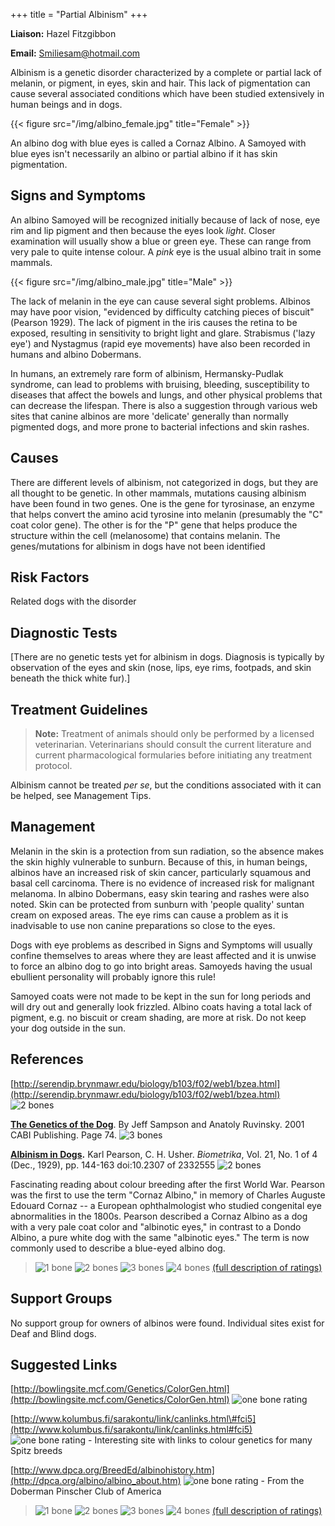 +++
title = "Partial Albinism"
+++

**Liaison:** Hazel Fitzgibbon

**Email:** <Smiliesam@hotmail.com>



Albinism is a genetic disorder characterized by a complete or partial
lack of melanin, or pigment, in eyes, skin and hair.   This lack of
pigmentation can cause several associated conditions which have been
studied extensively in human beings and in dogs.

{{< figure src="/img/albino_female.jpg" title="Female" >}}

An albino dog with blue eyes is called a Cornaz Albino.  A Samoyed with
blue eyes isn't necessarily an albino or partial albino if it has skin
pigmentation.






Signs and Symptoms
------------------

An albino Samoyed will be recognized initially because of lack of nose,
eye rim and lip pigment and then because the eyes look *light*.  Closer
examination will usually show a blue or green eye. These can range from
very pale to quite intense colour. A *pink* eye is the usual albino
trait in some mammals.

{{< figure src="/img/albino_male.jpg" title="Male" >}}

The lack of melanin in the eye can cause several sight problems. Albinos
may have poor vision, "evidenced by difficulty catching pieces of
biscuit" (Pearson 1929).  The lack of pigment in the iris causes the
retina to be exposed, resulting in sensitivity to bright light and
glare. Strabismus ('lazy eye') and Nystagmus (rapid eye movements) have
also been recorded in humans and albino Dobermans.

In humans, an extremely rare form of albinism, Hermansky-Pudlak
syndrome, can lead to problems with bruising, bleeding, susceptibility
to diseases that affect the bowels and lungs, and other physical
problems that can decrease the lifespan.   There is also a suggestion
through various web sites that canine albinos are more 'delicate'
generally than normally pigmented dogs, and more prone to bacterial
infections and skin rashes.



Causes
------

There are different levels of albinism, not categorized in dogs, but
they are all thought to be genetic.  In other mammals, mutations causing
albinism have been found in two genes.   One is the gene for tyrosinase,
an enzyme that helps convert the amino acid tyrosine into melanin
(presumably the "C" coat color gene).  The other is for the "P" gene
that helps produce the structure within the cell (melanosome) that
contains melanin.  The genes/mutations for albinism in dogs have not
been identified





Risk Factors
------------

Related dogs with the disorder

Diagnostic Tests
----------------

[There are no genetic tests yet for albinism in dogs.  Diagnosis is
typically by observation of the eyes and skin (nose, lips, eye rims,
footpads, and skin beneath the thick white fur).]

Treatment Guidelines
--------------------

> **Note:** Treatment of animals should only be performed by a licensed
> veterinarian. Veterinarians should consult the current literature and
> current pharmacological formularies before initiating any treatment
> protocol.

Albinism cannot be treated *per se*, but the conditions associated with
it can be helped, see Management Tips.





Management
----------

Melanin in the skin is a protection from sun radiation, so the absence
makes the skin highly vulnerable to sunburn. Because of this, in human
beings, albinos have an increased risk of skin cancer, particularly
squamous and basal cell carcinoma. There is no evidence of increased
risk for malignant melanoma.  In albino Dobermans, easy skin tearing and
rashes were also noted.  Skin can be protected from sunburn with 'people
quality' suntan cream on exposed areas. The eye rims can cause a problem
as it is inadvisable to use non canine preparations so close to the
eyes.

Dogs with eye problems as described in Signs and Symptoms will usually
confine themselves to areas where they are least affected and it is
unwise to force an albino dog to go into bright areas. Samoyeds having
the usual ebullient personality will probably ignore this rule!

Samoyed coats were not made to be kept in the sun for long periods and
will dry out and generally look frizzled. Albino coats having a total
lack of pigment, e.g. no biscuit or cream shading, are more at risk. Do
not keep your dog outside in the sun.

References
----------

[http://serendip.brynmawr.edu/biology/b103/f02/web1/bzea.html](http://serendip.brynmawr.edu/biology/b103/f02/web1/bzea.html)  ![2
bones](/img/2-bones.gif)



 **[The Genetics of the
Dog](http://books.google.com/books?id=bgZwjdB4xgEC&pg=PA74&dq=cornaz+albino&sig=XOr0NRAblHF-TOUtUzpjrxrTDgI "external-link")**.
By Jeff Sampson  and Anatoly Ruvinsky.  2001 CABI Publishing.  Page
74.  ![3 bones](/img/3-bones.gif)



**[Albinism in Dogs](https://www.jstor.org/stable/2332555?seq=1#page_scan_tab_contents).**
Karl Pearson, C. H. Usher.  *Biometrika*, Vol. 21, No. 1 of 4 (Dec., 1929), pp. 144-163 doi:10.2307 of 2332555  ![2 bones](/img/2-bones.gif)

Fascinating reading about colour breeding after the first World War.
Pearson was the first to use the term "Cornaz Albino," in memory of
Charles Auguste Edouard Cornaz -- a European ophthalmologist who studied
congenital eye abnormalities in the 1800s.  Pearson described a Cornaz
Albino as a dog with a very pale coat color and "albinotic eyes," in
contrast to a Dondo Albino, a pure white dog with the same "albinotic
eyes."  The term is now commonly used to describe a blue-eyed albino
dog.




> ![1 bone](/img/1-bone.gif)
> ![2 bones](/img/2-bones.gif)
> ![3 bones](/img/3-bones.gif)
> ![4 bones](/img/4-bones.gif)
> [(full description of ratings)](/diseases/ratings-what-do-they-mean)

Support Groups
--------------

No support group for owners of albinos were found.  Individual sites
exist for Deaf and Blind dogs.

Suggested Links
---------------

[http://bowlingsite.mcf.com/Genetics/ColorGen.html](http://bowlingsite.mcf.com/Genetics/ColorGen.html)  ![one
bone
rating](/img/1-bone.gif)



[http://www.kolumbus.fi/sarakontu/link/canlinks.html\#fci5](http://www.kolumbus.fi/sarakontu/link/canlinks.html#fci5)
![one bone
rating](/img/1-bone.gif) - Interesting site with links to colour genetics
for many Spitz breeds



[http://www.dpca.org/BreedEd/albinohistory.htm](http://dpca.org/albino/albino_about.htm)  ![one
bone
rating](/img/1-bone.gif) - From the Doberman Pinscher Club of America





> ![1 bone](/img/1-bone.gif)
> ![2 bones](/img/2-bones.gif)
> ![3 bones](/img/3-bones.gif)
> ![4 bones](/img/4-bones.gif)
> [(full description of ratings)](/diseases/ratings-what-do-they-mean)


